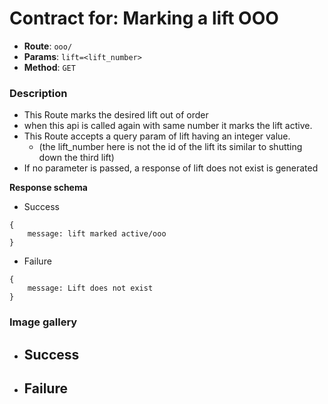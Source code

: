 # Contract for: Marking a lift OOO

- **Route**: `ooo/`
- **Params**: `lift=<lift_number>`
- **Method**: `GET`

### Description

- This Route marks the desired lift out of order
- when this api is called again with same number it marks the lift active.
- This Route accepts a query param of lift having an integer value.
    - (the lift_number here is not the id of the lift its similar to shutting down the third lift)
- If no parameter is passed, a response of lift does not exist is generated

**Response schema**

- Success
```
{
    message: lift marked active/ooo
}
```

- Failure
```
{
    message: Lift does not exist
}
```

### Image gallery

- Success
  - 

- Failure
  - 